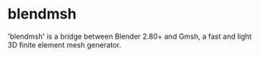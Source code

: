 # blendmsh
'blendmsh' is a bridge between Blender 2.80+ and Gmsh, a fast and light 3D finite element mesh generator.
